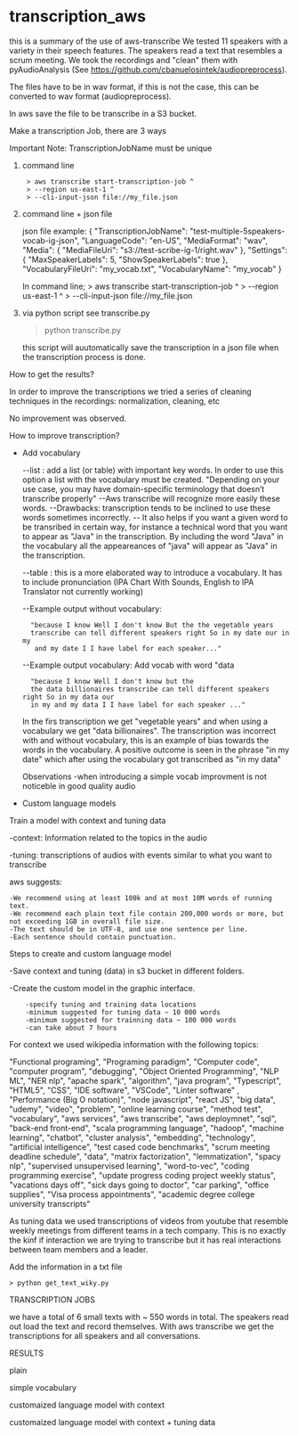 # transcription_aws

this is a summary of the use of aws-transcribe
We tested 11 speakers with a variety in their speech features. The speakers read a text that resembles a scrum meeting. We took the recordings and "clean" them with pyAudioAnalysis (See https://github.com/cbanuelosintek/audiopreprocess).


The files have to be in wav format, if this is not the case, this can be converted to wav format (audiopreprocess).

In aws save the file to be transcribe in a S3 bucket.

Make a transcription Job, there are 3 ways

Important Note: TranscriptionJobName must be unique 

1) command line

        > aws transcribe start-transcription-job ^
        > --region us-east-1 ^
        > --cli-input-json file://my_file.json


2) command line + json file

    json file example:
            {
            "TranscriptionJobName": "test-multiple-5speakers-vocab-ig-json", 
            "LanguageCode": "en-US", 
            "MediaFormat": "wav", 
            "Media": {
                "MediaFileUri": "s3://test-scribe-ig-1/right.wav"
                },
            "Settings":{
            "MaxSpeakerLabels": 5,
            "ShowSpeakerLabels": true
                },
            "VocabularyFileUri": "my_vocab.txt",
            "VocabularyName": "my_vocab"
            }


    In command line;
        > aws transcribe start-transcription-job ^
        > --region us-east-1 ^
        > --cli-input-json file://my_file.json


3) via python script 
    see transcribe.py

    > python transcribe.py 

    this script will auutomatically save the transcription in a json file when the transcription process is done.

How to get the results?

In order to improve the transcriptions we tried a series of cleaning techniques in the recordings:
normalization, cleaning, etc

No improvement was observed.

How to improve transcription?
   
- Add vocabulary

    --list : add a list (or table) with important key words. In 
      order to use this option a list with the vocabulary must
      be created. "Depending on your use case, you may have 
      domain-specific terminology that doesn’t transcribe properly"
    --Aws transcribe will recognize more easily these words.
    --Drawbacks: transcription tends to be inclined to use 
      these words sometimes incorrectly. 
    -- It also helps if you want a given word to be transribed 
      in certain way, for instance a technical word that you want 
      to appear as "Java" in the transcription. By including the 
      word "Java" in the vocabulary all the appeareances of "java" 
      will appear as "Java" in the transcription.

    --table : this is a more elaborated way to introduce a vocabulary.
      It has to include pronunciation (IPA Chart With Sounds, 
      English to IPA Translator not currently working)

    --Example output without vocabulary:

    
        "because I know Well I don't know But the the vegetable years 
        transcribe can tell different speakers right So in my date our in my
         and my date I I have label for each speaker..." 
    
    --Example output vocabulary: Add vocab with word "data
    
        "because I know Well I don't know but the 
        the data billionaires transcribe can tell different speakers right So in my data our
        in my and my data I I have label for each speaker ..."
  
    In the firs transcription we get  "vegetable years" and when using a 
    vocabulary we get "data billionaires". The transcription was incorrect 
    with and without vocabulary, this is an example of bias towards the 
    words in the vocabulary.
    A positive outcome is seen in the phrase "in my date" which after
    using the vocabulary got transcribed as "in my data"

    Observations
    -when introducing a simple vocab improvment is not noticeble in good quality audio

- Custom language models

 Train a model with context and tuning data

-context: Information related to the topics in the audio

-tuning: transcriptions of audios with events similar to what you want to transcribe

aws suggests:

    -We recommend using at least 100k and at most 10M words of running text.
    -We recommend each plain text file contain 200,000 words or more, but not exceeding 1GB in overall file size. 
    -The text should be in UTF-8, and use one sentence per line. 
    -Each sentence should contain punctuation.


Steps to create and custom language model

-Save context and tuning (data) in s3 bucket in different folders.

-Create the custom model in the graphic interface.

        -specify tuning and training data locations
        -minimum suggested for tuning data ~ 10 000 words
        -minimum suggested for trainning data ~ 100 000 words
        -can take about 7 hours



For context we used wikipedia information with the following topics: 

"Functional programing", "Programing paradigm",
"Computer code",  "computer program", "debugging",
"Object Oriented Programming",
"NLP ML",
"NER nlp",
"apache spark",
"algorithm",
"java program",
"Typescript", "HTML5", "CSS", "IDE software", "VSCode",
"Linter software" , "Performance (Big O notation)",
"node javascript",
"react JS",
"big data",
"udemy",
"video",
"problem",
"online learning course",
"method test",
"vocabulary",
"aws services",
"aws transcribe",
"aws deploymnet",
"sql",
"back-end front-end",
"scala programming language",
"hadoop",
"machine learning",
"chatbot", 
"cluster analysis",
"embedding",
"technology",
"artificial intelligence",
"test cased code benchmarks",
"scrum meeting deadline schedule",
"data",
"matrix factorization",
"lemmatization",
"spacy nlp",
"supervised unsupervised learning",
"word-to-vec",
"coding programming exercise",
"update progress coding project weekly status",
"vacations days off", "sick days going to doctor",
"car parking", "office supplies", "Visa process appointments",
"academic degree college university transcripts"

As tuning data we used transcriptions of videos from youtube that resemble weekly meetings from different teams in a tech company. This is no exactly the kinf if interaction we are trying to transcribe but it has real interactions between team members and a leader.


Add the information in a txt file

    > python get_text_wiky.py


TRANSCRIPTION JOBS

we have a total of 6 small texts with ~ 550 words in total. The speakers read out load the text and record themselves. With aws transcribe we get the transcriptions for all speakers and all conversations.

RESULTS

plain

simple vocabulary

customaized language model with context

customaized language model with context + tuning data